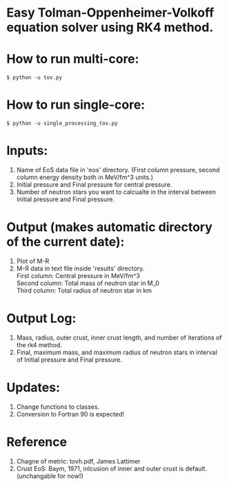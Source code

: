 # Easy Tolman-Oppenheimer-Volkoff equation solver using RK4 method.

# How to run multi-core:
  ```console
  $ python -u tov.py
  ```
# How to run single-core:
  ```console
  $ python -u single_processing_tov.py
  ```
# Inputs:
  1. Name of EoS data file in 'eos' directory. (First column pressure, second column energy density both in MeV/fm^3 units.)
  2. Initial pressure and Final pressure for central pressure.
  3. Number of neutron stars you want to calcualte in the interval between Initial pressure and Final pressure.

# Output (makes automatic directory of the current date):
  1. Plot of M-R
  2. M-R data in text file inside 'results' directory. <br />
   First column: Central pressure in MeV/fm^3 <br />
   Second column: Total mass of neutron star in M_0 <br />
   Third column: Total radius of neutron star in km
  
# Output Log:
  1. Mass, radius, outer crust, inner crust length, and number of iterations of the rk4 method.
  2. Final, maximum mass, and maximum radius of neutron stars in interval of Initial pressure and Final pressure.

# Updates:
  1. Change functions to classes.
  2. Conversion to Fortran 90 is expected!

# Reference
  1. Chagne of metric: tovh.pdf, James Lattimer
  2. Crust EoS: Baym, 1971, inlcusion of inner and outer crust is default. (unchangable for now!)

